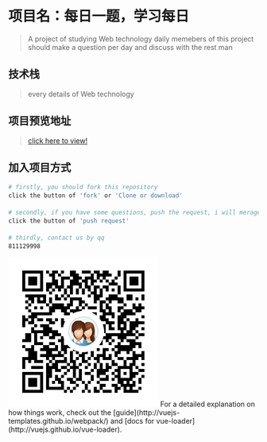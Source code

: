 # 项目名：每日一题，学习每日

> A project of studying Web technology daily 
> memebers of this project should make a question per day and discuss with the rest man

## 技术栈
> every details of Web technology

## 项目预览地址
> [click here to view!](http://www.dailyprblem.cn/)

## 加入项目方式

``` bash
# firstly, you should fork this repository
click the button of 'fork' or 'Clone or download'

# secondly, if you have some questions, push the request, i will merage it
click the button of 'push request'

# thirdly, contact us by qq
811129998
```
<img src='./common/img/pic2.png'>
For a detailed explanation on how things work, check out the [guide](http://vuejs-templates.github.io/webpack/) and [docs for vue-loader](http://vuejs.github.io/vue-loader).

